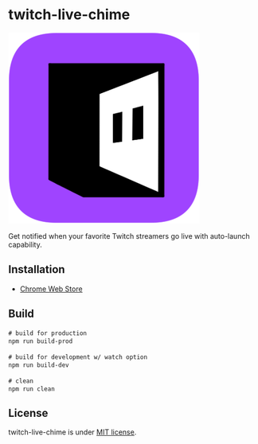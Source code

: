 # twitch-live-chime

<img src="./docs/images/icon384.png" alt="icon">

Get notified when your favorite Twitch streamers go live with auto-launch capability.

## Installation

* [Chrome Web Store](https://chromewebstore.google.com/detail/jadichgmonmhlagkpbpiednhokaeaaja)

## Build

```shell
# build for production
npm run build-prod

# build for development w/ watch option
npm run build-dev

# clean
npm run clean
```

## License

twitch-live-chime is under [MIT license](https://en.wikipedia.org/wiki/MIT_License).

